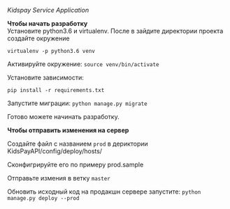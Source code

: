 *Kidspay Service Application* 


**Чтобы начать разработку**  
Установите python3.6 и virtualenv. После в зайдите директории проекта создайте окружение 

``virtualenv -p python3.6 venv``

Активируйте окружение:
``source venv/bin/activate``

Установите зависимости:

``pip install -r requirements.txt``

Запустите миграции:
``python manage.py migrate``


Готово можете начинать разработку.

**Чтобы отправить изменения на сервер**  

Создайте файл с названием `prod` в дериктории KidsPayAPI/config/deploy/hosts/

Сконфигрируйте его по примеру prod.sample

Отправьте измения в ветку `master`

Обновить исходный код на продакшн сервере запустите:
``python manage.py deploy --prod``

